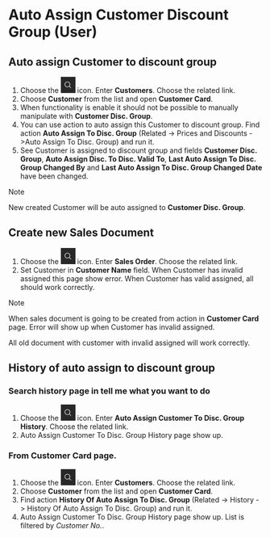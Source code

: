 # Auto Assign Customer Discount Group (User)

## Auto assign Customer to discount group
1. Choose the ![Tell me what you want to do](media/TellMe.png) icon. Enter **Customers**. Choose the related link.
2. Choose **Customer** from the list and open **Customer Card**.
3. When functionality is enable it should not be possible to manually manipulate with **Customer Disc. Group**.
4. You can use action to auto assign this Customer to discount group. Find action **Auto Assign To Disc. Group** (Related -> Prices and Discounts ->Auto Assign To Disc. Group) and run it.
5. See Customer is assigned to discount group and fields **Customer Disc. Group**, **Auto Assign Disc. To Disc. Valid To**, **Last Auto Assign To Disc. Group Changed By** and **Last Auto Assign To Disc. Group Changed Date** have been changed.

> [!Note]
>
> New created Customer will be auto assigned to **Customer Disc. Group**.

## Create new Sales Document
1. Choose the ![Tell me what you want to do](media/TellMe.png) icon. Enter **Sales Order**. Choose the related link.
2. Set Customer in **Customer Name** field. When Customer has invalid assigned this page show error. When Customer has valid assigned, all should work correctly.

> [!Note]
>
> When sales document is going to be created from action in **Customer Card** page. Error will show up when Customer has invalid assigned.
>
> All old document with customer with invalid assigned will work correctly.

## History of auto assign to discount group
### Search history page in tell me what you want to do
1. Choose the ![Tell me what you want to do](media/TellMe.png) icon. Enter **Auto Assign Customer To Disc. Group History**. Choose the related link.
2. Auto Assign Customer To Disc. Group History page show up.
### From Customer Card page.
1. Choose the ![Tell me what you want to do](media/TellMe.png) icon. Enter **Customers**. Choose the related link.
2. Choose **Customer** from the list and open **Customer Card**.
3. Find action **History Of Auto Assign To Disc. Group** (Related -> History -> History Of Auto Assign To Disc. Group) and run it.
4. Auto Assign Customer To Disc. Group History page show up. List is filtered by *Customer No.*.
